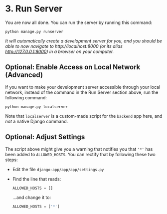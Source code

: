 # 3. Run Server

You are now all done. You can run the server by running this command:

```
python manage.py runserver
```

_It will automatically create a development server for you, and you should be able to now navigate to http://localhost:8000 (or its alias http://127.0.0.1:8000) in a browser on your computer._

## Optional: Enable Access on Local Network (Advanced)

If you want to make your development server accessible through your local network, instead of the command in the Run Server section above, run the following command:

```
python manage.py localserver
```

Note that `localserver` is a custom-made script for the `backend` app here, and _not_ a native Django command.

## Optional: Adjust Settings

The script above might give you a warning that notifies you that `'*'` has been added to `ALLOWED_HOSTS`. You can rectify that by following these two steps:

- Edit the file `django-app/app/app/settings.py`

- Find the line that reads:

   ```python
   ALLOWED_HOSTS = []
   ```

   ...and change it to:

   ```python
   ALLOWED_HOSTS = ['*']
   ```
